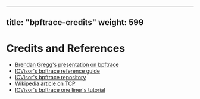 
---
title:  "bpftrace-credits"
weight: 599
---

# Credits and References

- [Brendan Gregg's presentation on bpftrace](https://github.com/iovisor/bpf-docs/blob/master/bpftrace_public_template_jun2019.odp)
- [IOVisor's bpftrace reference guide](https://github.com/iovisor/bpftrace/blob/master/docs/reference_guide.md)
- [IOVisor's bpftrace repository](https://github.com/iovisor/bpftrace)
- [Wikipedia article on TCP](https://en.wikipedia.org/wiki/Transmission_Control_Protocol)
- [IOVisor's bpftrace one liner's tutorial](https://github.com/iovisor/bpftrace/blob/b6c4136fabf2527fc736bc08ee875625156b5431/docs/tutorial_one_liners.md)
